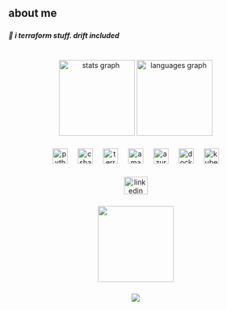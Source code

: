 <h2 align="left"> about me</h2>

###

<h5 align="left">👋 i terraform stuff. drift included </h5>

###

<h1 align="left"></h1>

###

<div align="center">
  <img src="https://github-readme-stats.vercel.app/api?username=acf0x&hide_title=false&hide_rank=false&show_icons=true&include_all_commits=true&count_private=true&disable_animations=false&theme=dracula&locale=en&hide_border=false&custom_title=acf0x%20stats" height="150" alt="stats graph"  />
  <img src="https://github-readme-stats.vercel.app/api/top-langs?username=acf0x&locale=en&hide_title=false&layout=compact&card_width=320&langs_count=6&theme=dracula&hide_border=false" height="150" alt="languages graph"  />
</div>

###

<div align="center">
  <img src="https://cdn.jsdelivr.net/gh/devicons/devicon/icons/python/python-original.svg" height="30" alt="python logo"  />
  <img width="12" />
  <img src="https://cdn.jsdelivr.net/gh/devicons/devicon/icons/csharp/csharp-original.svg" height="30" alt="csharp logo"  />
  <img width="12" />
  <img src="https://cdn.jsdelivr.net/gh/devicons/devicon/icons/terraform/terraform-original.svg" height="30" alt="terraform logo"  />
  <img width="12" />
  <img src="https://skillicons.dev/icons?i=aws" height="30" alt="amazonwebservices logo"  />
  <img width="12" />
  <img src="https://cdn.jsdelivr.net/gh/devicons/devicon/icons/azure/azure-original.svg" height="30" alt="azure logo"  />
  <img width="12" />
  <img src="https://cdn.simpleicons.org/docker/2496ED" height="30" alt="docker logo"  />
  <img width="12" />
  <img src="https://cdn.simpleicons.org/kubernetes/326CE5" height="30" alt="kubernetes logo"  />
</div>

###

<div align="center">
  <a href="https://www.linkedin.com/in/alvaro-cf/" target="_blank">
    <img src="https://raw.githubusercontent.com/maurodesouza/profile-readme-generator/master/src/assets/icons/social/linkedin/default.svg" width="47" height="35" alt="linkedin logo"  />
  </a>
</div>

###

<div align="center">
  <img height="150" src="https://gifdb.com/images/high/coding-animated-laptop-flow-stream-ja04010rm5o68zfk.gif"  />
</div>

###

<div align="center">
  <img src="https://profile-counter.glitch.me/acf0x/count.svg?"  />
</div>

###
